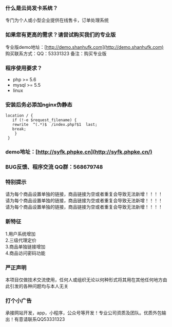 ### 什么是云尚发卡系统？
专门为个人或小型企业提供在线售卡，订单处理系统

### 如果您有更高的需求？请尝试购买我们的专业版
专业版demo地址：[http://demo.shanhufk.com](http://demo.shanhufk.com)  
购买联系方式：QQ：53331323  备注：购买专业版    

### 程序使用要求？
* php >= 5.6
* mysql >= 5.5
* linux

### 安装后务必添加nginx伪静态
```
location / {
   if (!-e $request_filename) {
   rewrite  ^(.*)$  /index.php?$1  last;
   break;
    }
 }

```

### demo地址：[http://syfk.phpke.cn](http://syfk.phpke.cn/)

### BUG反馈、程序交流 QQ群：568679748

### 特别提示
请为每个商品设置单独的链接，商品链接为空或者重复会导致无法新增！！！！     
请为每个商品设置单独的链接，商品链接为空或者重复会导致无法新增！！！！     
请为每个商品设置单独的链接，商品链接为空或者重复会导致无法新增！！！！     

### 新特征
1.用户系统增加    
2.三级代理定价    
3.商品单独链接增加  
4.商品访问密码功能



### 严正声明
本项目仅做技术交流使用，任何人或组织无论以何种形式将其用在其他任何地方由此引发的各种问题均与本人无关

### 打个小广告

承接网站开发，app，小程序，公众号等开发！专业公司资质及团队。优质外包输出！有意请联系QQ53331323


